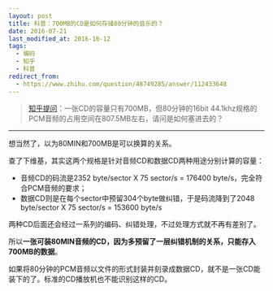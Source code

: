 ```yaml
---
layout: post
title: 科普：700MB的CD是如何存储80分钟的音乐的？
date: 2016-07-21
last_modified_at: 2016-10-12
tags:
  - 编码
  - 知乎
  - 科普
redirect_from:
  - https://www.zhihu.com/question/48749285/answer/112433648
---
```


> [知乎提问](https://www.zhihu.com/question/48749285/answer/112433648)：一张CD的容量只有700MB，但80分钟的16bit 44.1khz规格的PCM音频的占用空间在807.5MB左右，请问是如何塞进去的？

___

想当然了，以为80MIN和700MB是可以换算的关系。

查了下维基，其实这两个规格是针对音频CD和数据CD两种用途分别计算的容量：

- 音频CD的码流是2352 byte/sector X 75 sector/s = 176400 byte/s，完全符合PCM音频的要求；  
- 数据CD则是在每个sector中预留304个byte做纠错，于是码流降到了2048 byte/sector X 75 sector/s = 153600 byte/s  

两种CD后面还会经过一系列的编码、纠错处理，不过处理方式就不再有差别了。

所以**一张可装80MIN音频的CD，因为多预留了一层纠错机制的关系，只能存入700MB的数据**。

如果将80分钟的PCM音频以文件的形式封装并刻录成数据CD，就不是一张CD能装下的了。标准的CD播放机也不能识别这样的CD。